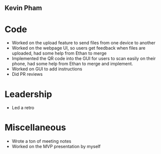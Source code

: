 ## Kevin Pham

# Code
- Worked on the upload feature to send files from one device to another
- Worked on the webpage UI, so users get feedback when files are uploaded, had some help from Ethan to  merge
- Implemented the QR code into the GUI for users to scan easily on their phone, had some help from Ethan to merge and implement.
- Worked on GUI to add instructions
- Did PR reviews

# Leadership
- Led a retro

# Miscellaneous
- Wrote a ton of meeting notes
- Worked on the MVP presentation by myself
